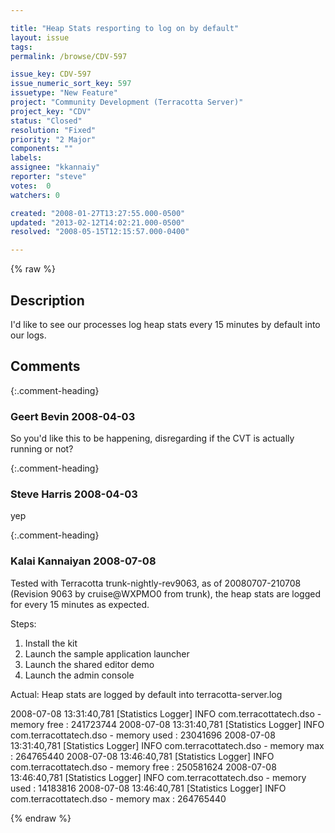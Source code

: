 ```yaml
---

title: "Heap Stats resporting to log on by default"
layout: issue
tags: 
permalink: /browse/CDV-597

issue_key: CDV-597
issue_numeric_sort_key: 597
issuetype: "New Feature"
project: "Community Development (Terracotta Server)"
project_key: "CDV"
status: "Closed"
resolution: "Fixed"
priority: "2 Major"
components: ""
labels: 
assignee: "kkannaiy"
reporter: "steve"
votes:  0
watchers: 0

created: "2008-01-27T13:27:55.000-0500"
updated: "2013-02-12T14:02:21.000-0500"
resolved: "2008-05-15T12:15:57.000-0400"

---
```




{% raw %}



## Description

<div markdown="1" class="description">

I'd like to see our processes log heap stats every 15 minutes by default into our logs.

</div>

## Comments


{:.comment-heading}
### **Geert Bevin** <span class="date">2008-04-03</span>

<div markdown="1" class="comment">

So you'd like this to be happening, disregarding if the CVT is actually running or not?

</div>


{:.comment-heading}
### **Steve Harris** <span class="date">2008-04-03</span>

<div markdown="1" class="comment">

yep

</div>


{:.comment-heading}
### **Kalai Kannaiyan** <span class="date">2008-07-08</span>

<div markdown="1" class="comment">

Tested with Terracotta trunk-nightly-rev9063, as of 20080707-210708 (Revision 9063 by cruise@WXPMO0 from trunk), the heap stats are logged for every 15 minutes as expected.

Steps:

1. Install the kit
2. Launch the sample application launcher
3. Launch the shared editor demo
4. Launch the admin console


Actual: Heap stats are logged by default into terracotta-server.log

2008-07-08 13:31:40,781 [Statistics Logger] INFO com.terracottatech.dso - memory free : 241723744
 2008-07-08 13:31:40,781 [Statistics Logger] INFO com.terracottatech.dso - memory used : 23041696
 2008-07-08 13:31:40,781 [Statistics Logger] INFO com.terracottatech.dso - memory max : 264765440
 2008-07-08 13:46:40,781 [Statistics Logger] INFO com.terracottatech.dso - memory free : 250581624
 2008-07-08 13:46:40,781 [Statistics Logger] INFO com.terracottatech.dso - memory used : 14183816
 2008-07-08 13:46:40,781 [Statistics Logger] INFO com.terracottatech.dso - memory max : 264765440


</div>



{% endraw %}
